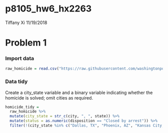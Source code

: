 p8105\_hw6\_hx2263
================
Tiffany Xi
11/19/2018

Problem 1
=========

### Import data

``` r
raw_homicide = read.csv("https://raw.githubusercontent.com/washingtonpost/data-homicides/master/homicide-data.csv")
```

### Data tidy

Create a city\_state variable and a binary variable indicating whether the homicide is solved; omit cities as required.

``` r
homicide_tidy = 
  raw_homicide %>% 
  mutate(city_state = str_c(city, ", ", state)) %>% 
  mutate(status = as.numeric(disposition == "Closed by arrest")) %>% 
  filter(!(city_state %in% c("Dallas, TX", "Phoenix, AZ", "Kansas City, MO", "Tulsa, AL")))
```
